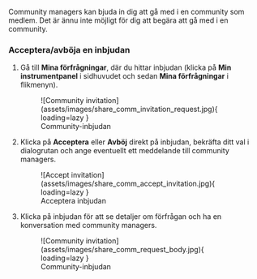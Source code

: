 Community managers kan bjuda in dig att gå med i en community som medlem. Det är ännu inte möjligt för dig att begära att gå med i en community.

### Acceptera/avböja en inbjudan

1. Gå till **Mina förfrågningar**, där du hittar inbjudan (klicka på **Min instrumentpanel** i sidhuvudet och sedan **Mina förfrågningar** i flikmenyn).
      <figure markdown="span">
      ![Community invitation](assets/images/share_comm_invitation_request.jpg){ loading=lazy }
      <figcaption>Community-inbjudan</figcaption>
      </figure>
2. Klicka på **Acceptera** eller **Avböj** direkt på inbjudan, bekräfta ditt val i dialogrutan och ange eventuellt ett meddelande till community managers.
      <figure markdown="span">
      ![Accept invitation](assets/images/share_comm_accept_invitation.jpg){ loading=lazy }
      <figcaption>Acceptera inbjudan</figcaption>
      </figure>
3. Klicka på inbjudan för att se detaljer om förfrågan och ha en konversation med community managers.
      <figure markdown="span">
      ![Community invitation](assets/images/share_comm_request_body.jpg){ loading=lazy }
      <figcaption>Community-inbjudan</figcaption>
      </figure>
